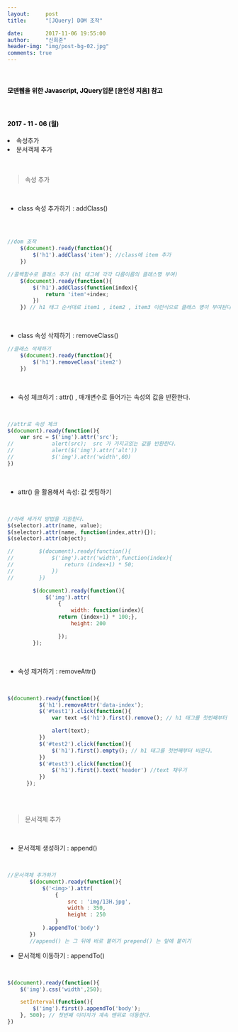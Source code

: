 ```yaml
---
layout:     post
title:      "[JQuery] DOM 조작"

date:       2017-11-06 19:55:00
author:     "신희준"
header-img: "img/post-bg-02.jpg"
comments: true
---
```


<meta name="description" content="javascript, javascript 객체, javascript프로토타입, javascript생성자,javascript함수,javascript생성자함수
">
<br>
<H4 style ="font-weight:bold; color:black;"> 모덴웹을 위한 Javascript, JQuery입문 [윤인성 지음] 참고</H4>
<br>
<H4 style ="font-weight:bold; color : black">2017 - 11 - 06 (월)</H4>
<li>속성추가</li>
<li>문서객체 추가</li>
<br>
<br>

> 속성 추가

<br>

* class 속성 추가하기 : addClass()

<br>

~~~javascript

//dom 조작
    $(document).ready(function(){
        $('h1').addClass('item'); //class에 item 추가
    })

//콜백함수로 클래스 추가 (h1 태그에 각각 다름이름의 클래스명 부여)
    $(document).ready(function(){
        $('h1').addClass(function(index){
            return 'item'+index;
        })
    }) // h1 태그 순서대로 item1 , item2 , item3 이런식으로 클래스 명이 부여된다.

~~~

<br>

* class 속성 삭제하기 : removeClass()

~~~javascript
//클래스 삭제하기
    $(document).ready(function(){
        $('h1').removeClass('item2')
    })
~~~

<br>

* 속성 체크하기 : attr()  , 매개변수로 들어가는 속성의 값을 반환한다.

<br>

~~~javascript
//attr로 속성 체크
$(document).ready(function(){
    var src = $('img').attr('src');
//            alert(src);  src 가 가지고있는 값을 반환한다.
//            alert($('img').attr('alt'))
//            $('img').attr('width',60)
})
~~~

<br>

* attr() 을 활용해서 속성: 값 셋팅하기

<br>

~~~javascript
//아래 세가지 방법을 지원한다.
$(selector).attr(name, value);
$(selector).attr(name, function(index,attr){});
$(selector).attr(object);
~~~

~~~javascript
//        $(document).ready(function(){
//            $('img').attr('width',function(index){
//                return (index+1) * 50;
//            })
//        })

        $(document).ready(function(){
            $('img').attr(
                {
                    width: function(index){
                return (index+1) * 100;},
                    height: 200

                });
        });
~~~


<br>

* 속성 제거하기 : removeAttr()

<br>

~~~javascript
$(document).ready(function(){
          $('h1').removeAttr('data-index');
          $('#test1').click(function(){
              var text =$('h1').first().remove(); // h1 태그를 첫번째부터 순서대로 제거

              alert(text);
          })
          $('#test2').click(function(){
              $('h1').first().empty(); // h1 태그를 첫번째부터 비운다.
          })
          $('#test3').click(function(){
              $('h1').first().text('header') //text 채우기
          })
      });
~~~

<br><br>

> 문서객체 추가

<br>

* 문서객체 생성하기 : append()

<br>

~~~javascript
//문서객체 추가하기
       $(document).ready(function(){
           $('<img>').attr(
               {
                   src : 'img/13H.jpg',
                   width : 350,
                   height : 250
               }
           ).appendTo('body')
       })
       //append() 는 그 뒤에 바로 붙이기 prepend() 는 앞에 붙이기
~~~

* 문서객체 이동하기 : appendTo()

<br>

~~~javascript
$(document).ready(function(){
    $('img').css('width',250);

    setInterval(function(){
        $('img').first().appendTo('body');
    }, 500); // 첫번째 이미지가 계속 맨뒤로 이동한다.
})
~~~
